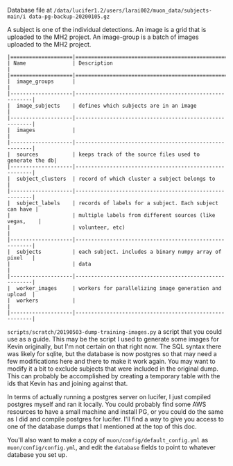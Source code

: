 Database file at
`/data/lucifer1.2/users/larai002/muon_data/subjects-main/i
data-pg-backup-20200105.gz`

A subject is one of the individual detections. An image is a grid that is
uploaded to the MH2 project. An image-group is a batch of images uploaded to
the MH2 project.

```
|====================|========================================================|
| Name               | Description                                            |
|====================|========================================================|
|  image_groups      |                                                        |
|--------------------|--------------------------------------------------------|
|  image_subjects    | defines which subjects are in an image                 |
|--------------------|--------------------------------------------------------|
|  images            |                                                        |
|--------------------|--------------------------------------------------------|
|  sources           | keeps track of the source files used to generate the db|
|--------------------|--------------------------------------------------------|
|  subject_clusters  | record of which cluster a subject belongs to           |
|--------------------|--------------------------------------------------------|
|  subject_labels    | records of labels for a subject. Each subject can have |
|                    | multiple labels from different sources (like vegas,    |
|                    | volunteer, etc)                                        |
|--------------------|--------------------------------------------------------|
|  subjects          | each subject. includes a binary numpy array of pixel   |
|                    | data                                                   |
|--------------------|--------------------------------------------------------|
|  worker_images     | workers for parallelizing image generation and upload  |
|  workers           |                                                        |
|--------------------|--------------------------------------------------------|
```

`scripts/scratch/20190503-dump-training-images.py` a script that you could use
as a guide. This may be the script I used to generate some images for Kevin
originally, but I'm not certain on that right now. The SQL syntax there was
likely for sqlite, but the database is now postgres so that may need a few
modifications here and there to make it work again. You may want to modify it a
bit to exclude subjects that were included in the original dump. This can
probably be accomplished by creating a temporary table with the ids that Kevin
has and joining against that.

In terms of actually running a postgres server on lucifer, I just compiled
postgres myself and ran it locally. You could probably find some AWS resources
to have a small machine and install PG, or you could do the same as I did and
compile postgres for lucifer. I'll find a way to give you access to one of the
database dumps that I mentioned at the top of this doc.

You'll also want to make a copy of `muon/config/default_config.yml` as
`muon/config/config.yml`, and edit the `database` fields to point to whatever
database you set up.
